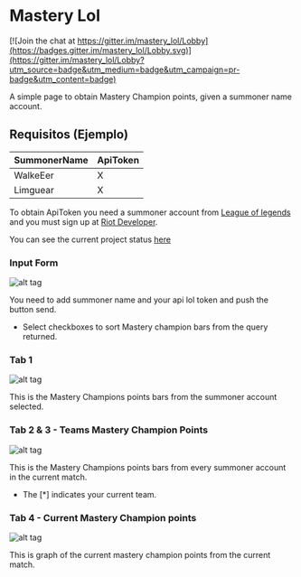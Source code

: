 # Mastery Lol

[![Join the chat at https://gitter.im/mastery_lol/Lobby](https://badges.gitter.im/mastery_lol/Lobby.svg)](https://gitter.im/mastery_lol/Lobby?utm_source=badge&utm_medium=badge&utm_campaign=pr-badge&utm_content=badge)

A simple page to obtain Mastery Champion points, given a summoner name account.

## Requisitos (Ejemplo)
| SummonerName | ApiToken |
| ------------ | -------- |
| WalkeEer     |     X    |
| Limguear     |     X    |

To obtain ApiToken you need a summoner account from [League of legends](http://euw.leagueoflegends.com/es) and you must sign up at [Riot Developer](https://developer.riotgames.com/).

You can see the current project status [here](https://rgraciama.github.io/mastery_lol/)

### Input Form

![alt tag](https://github.com/rgraciama/mastery_lol/blob/master/img/readme/1_input.jpg)

You need to add summoner name and your api lol token and push the button send.

* Select checkboxes to sort Mastery champion bars from the query returned.

### Tab 1

![alt tag](https://github.com/rgraciama/mastery_lol/blob/master/img/readme/2_tab1.jpg)

This is the Mastery Champions points bars from the summoner account selected.

### Tab 2 & 3 - Teams Mastery Champion Points

![alt tag](https://github.com/rgraciama/mastery_lol/blob/master/img/readme/3_tab23.jpg)

This is the Mastery Champions points bars from every summoner account in the current match.

* The [\*] indicates your current team.

### Tab 4 - Current Mastery Champion points

![alt tag](https://github.com/rgraciama/mastery_lol/blob/master/img/readme/4_tab4.jpg)

This is graph of the current mastery champion points from the current match.
